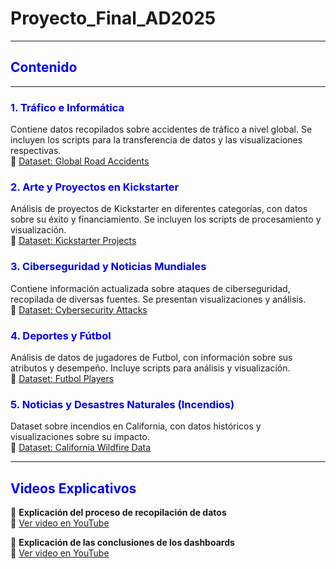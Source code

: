 # Proyecto_Final_AD2025

---

## <span style="color:blue">Contenido</span>

---

### <span style="color:blue">1. Tráfico e Informática</span>  
Contiene datos recopilados sobre accidentes de tráfico a nivel global. Se incluyen los scripts para la transferencia de datos y las visualizaciones respectivas.  
🔗 [Dataset: Global Road Accidents](https://www.kaggle.com/datasets/ankushpanday1/global-road-accidents-dataset)  

### <span style="color:blue">2. Arte y Proyectos en Kickstarter</span>  
Análisis de proyectos de Kickstarter en diferentes categorías, con datos sobre su éxito y financiamiento. Se incluyen los scripts de procesamiento y visualización.  
🔗 [Dataset: Kickstarter Projects](https://www.kaggle.com/datasets/kemical/kickstarter-projects)  

### <span style="color:blue">3. Ciberseguridad y Noticias Mundiales</span>  
Contiene información actualizada sobre ataques de ciberseguridad, recopilada de diversas fuentes. Se presentan visualizaciones y análisis.  
🔗 [Dataset: Cybersecurity Attacks](https://www.kaggle.com/search?q=updated+cybersecurity+attacks)  

### <span style="color:blue">4. Deportes y Fútbol</span>  
Análisis de datos de jugadores de Futbol, con información sobre sus atributos y desempeño. Incluye scripts para análisis y visualización.  
🔗 [Dataset: Futbol Players](https://www.kaggle.com/datasets/joebeachcapital/fifa-players?select=male_teams_23.csv)  

### <span style="color:blue">5. Noticias y Desastres Naturales (Incendios)</span>  
Dataset sobre incendios en California, con datos históricos y visualizaciones sobre su impacto.  
🔗 [Dataset: California Wildfire Data](https://www.kaggle.com/datasets/vijayveersingh/the-california-wildfire-data)  

---

## <span style="color:blue">Videos Explicativos</span>

🎥 **Explicación del proceso de recopilación de datos**  
📌 [Ver video en YouTube](https://youtu.be/0-wUmSFA1o0)  

🎥 **Explicación de las conclusiones de los dashboards**  
📌 [Ver video en YouTube](https://youtu.be/yht2iffxpoI)  
